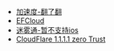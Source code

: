 - [加速度-翻了翻](https://jsdcloud.org/)
- [EFCloud](https://www.efcloud.cc/#/login)
- [迷雾通-暂不支持ios](https://geph.io/zhs)
- [CloudFlare 1.1.1.1 zero Trust](https://1.1.1.1)
